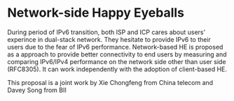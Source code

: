 # Network-side Happy Eyeballs

During period of IPv6 transition, both ISP and ICP cares about users' experince in dual-stack network. They hesitate to provide IPv6 to their users due to the fear of IPv6 performance. Network-based HE is proposed as a approach to provide better connectivity to end users by measuring and comparing IPv6/IPv4 performance on the network side other than user side (RFC8305). It can work independently with the adoption of client-based HE.

This proposal is a joint work by Xie Chongfeng from China telecom and Davey Song from BII
